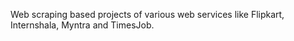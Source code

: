 Web scraping based projects of various web services like Flipkart, Internshala, Myntra and TimesJob.
